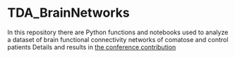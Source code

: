 # TDA_BrainNetworks
In this repository there are Python functions and notebooks used to analyze a dataset of brain functional connectivity networks of comatose and control patients
Details and results in [the conference contribution](https://github.com/tomoqt/TDA_BrainNetworks/CCS_presentation(2).pdf)
